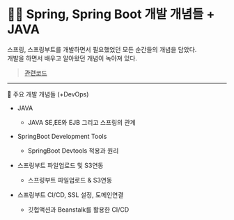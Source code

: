 # 👨‍💻 Spring, Spring Boot 개발 개념들 + JAVA 

스프링, 스프링부트를 개발하면서 필요했었던 모든 순간들의 개념을 담았다.   
개발을 하면서 배우고 알아왔던 개념이 녹아져 있다.

> [관련코드](https://github.com/sooolog/dev-spring-springboot)

* * *

🚀 주요 개발 개념들 (+DevOps)

* JAVA
  * JAVA SE,EE와 EJB 그리고 스프링의 관계

* SpringBoot Development Tools
  * SpringBoot Devtools 적용과 원리

* 스프링부트 파일업로드 및 S3연동
  * 스프링부트 파일업로드 & S3연동

* 스프링부트 CI/CD, SSL 설정, 도메인연결
  * 깃헙액션과 Beanstalk를 활용한 CI/CD
